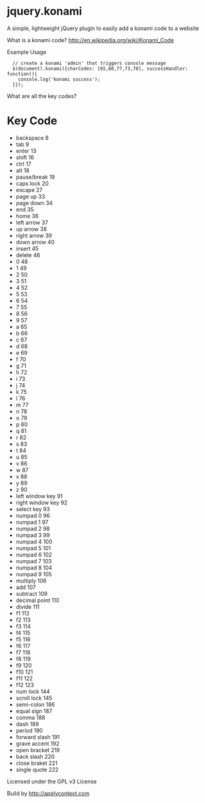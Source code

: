 # jquery.konami
A simple, lightweight jQuery plugin to easily add a konami code to a website

What is a konami code?
http://en.wikipedia.org/wiki/Konami_Code

Example Usage
```
  // create a konami 'admin' that triggers console message
  $(document).konami({charCodes: [65,68,77,73,78], successHandler: function(){
    console.log('konami success');
  }});
```

What are all the key codes?

# Key			Code
- backspace		8
- tab			9
- enter			13
- shift			16
- ctrl			17
- alt			18
- pause/break		19
- caps lock		20
- escape		27
- page up		33
- page down		34
- end			35
- home			36
- left arrow		37
- up arrow		38
- right arrow		39
- down arrow		40
- insert		45
- delete		46
- 0			48
- 1			49
- 2			50
- 3			51
- 4			52
- 5			53
- 6			54
- 7			55
- 8			56
- 9			57
- a			65
- b			66
- c			67
- d			68
- e			69
- f			70
- g			71
- h			72
- i			73
- j			74
- k			75
- l			76
- m			77
- n			78
- o			79
- p			80
- q			81
- r			82
- s			83
- t			84
- u			85
- v			86
- w			87
- x			88
- y			89
- z			90
- left window key	91
- right window key	92
- select key		93
- numpad 0		96
- numpad 1		97
- numpad 2		98
- numpad 3		99
- numpad 4		100
- numpad 5		101
- numpad 6		102
- numpad 7		103
- numpad 8		104
- numpad 9		105
- multiply		106
- add			107
- subtract		109
- decimal point		110
- divide		111
- f1			112
- f2			113
- f3			114
- f4			115
- f5			116
- f6			117
- f7			118
- f8			119
- f9			120
- f10			121
- f11			122
- f12			123
- num lock		144
- scroll lock		145
- semi-colon		186
- equal sign		187
- comma			188
- dash			189
- period		190
- forward slash		191
- grave accent		192
- open bracket		219
- back slash		220
- close braket		221
- single quote		222

Licensed under the GPL v3 License

Build by http://applycontext.com
